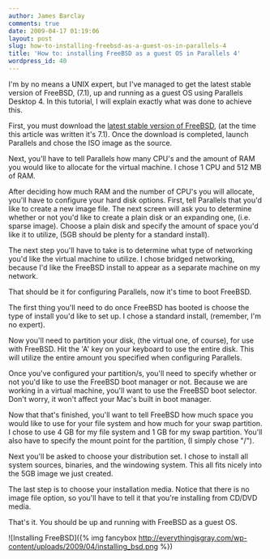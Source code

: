 ```yaml
---
author: James Barclay
comments: true
date: 2009-04-17 01:19:06
layout: post
slug: how-to-installing-freebsd-as-a-guest-os-in-parallels-4
title: 'How to: installing FreeBSD as a guest OS in Parallels 4'
wordpress_id: 40
---
```


I'm by no means a UNIX expert, but I've managed to get the latest stable version of FreeBSD, (7.1), up and running as a guest OS using Parallels Desktop 4. In this tutorial, I will explain exactly what was done to achieve this.

First, you must download the [latest stable version of FreeBSD](http://www.freebsd.org/where.html), (at the time this article was written it's 7.1). Once the download is completed, launch Parallels and chose the ISO image as the source.

Next, you'll have to tell Parallels how many CPU's and the amount of RAM you would like to allocate for the virtual machine. I chose 1 CPU and 512 MB of RAM.

After deciding how much RAM and the number of CPU's you will allocate, you'll have to configure your hard disk options. First, tell Parallels that you'd like to create a new image file. The next screen will ask you to determine whether or not you'd like to create a plain disk or an expanding one, (i.e. sparse image). Choose a plain disk and specify the amount of space you'd like it to utilize, (5GB should be plenty for a standard install).

The next step you'll have to take is to determine what type of networking you'd like the virtual machine to utilize. I chose bridged networking, because I'd like the FreeBSD install to appear as a separate machine on my network.

That should be it for configuring Parallels, now it's time to boot FreeBSD.

The first thing you'll need to do once FreeBSD has booted is choose the type of install you'd like to set up. I chose a standard install, (remember, I'm no expert).

Now you'll need to partition your disk, (the virtual one, of course), for use with FreeBSD. Hit the 'A' key on your keyboard to use the entire disk. This will utilize the entire amount you specified when configuring Parallels.

Once you've configured your partition/s, you'll need to specify whether or not you'd like to use the FreeBSD boot manager or not. Because we are working in a virtual machine, you'll want to use the FreeBSD boot selector. Don't worry, it won't affect your Mac's built in boot manager.

Now that that's finished, you'll want to tell FreeBSD how much space you would like to use for your file system and how much for your swap partition. I chose to use 4 GB for my file system and 1 GB for my swap partition. You'll also have to specify the mount point for the partition, (I simply chose "/").

Next you'll be asked to choose your distribution set. I chose to install all system sources, binaries, and the windowing system. This all fits nicely into the 5GB image we just created.

The last step is to choose your installation media. Notice that there is no image file option, so you'll have to tell it that you're installing from CD/DVD media.

That's it. You should be up and running with FreeBSD as a guest OS.

![Installing FreeBSD]({% img fancybox http://everythingisgray.com/wp-content/uploads/2009/04/installing_bsd.png %})
